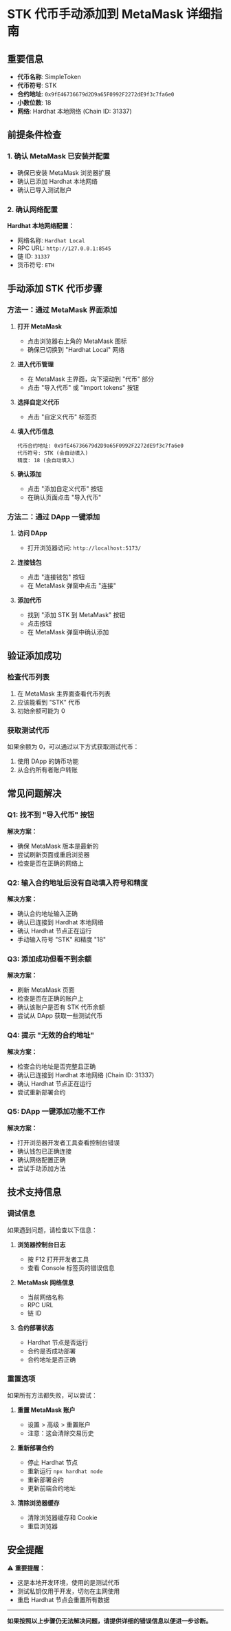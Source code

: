 # STK 代币手动添加到 MetaMask 详细指南

## 重要信息
- **代币名称**: SimpleToken
- **代币符号**: STK
- **合约地址**: `0x9fE46736679d2D9a65F0992F2272dE9f3c7fa6e0`
- **小数位数**: 18
- **网络**: Hardhat 本地网络 (Chain ID: 31337)

## 前提条件检查

### 1. 确认 MetaMask 已安装并配置
- 确保已安装 MetaMask 浏览器扩展
- 确认已添加 Hardhat 本地网络
- 确认已导入测试账户

### 2. 确认网络配置
**Hardhat 本地网络配置：**
- 网络名称: `Hardhat Local`
- RPC URL: `http://127.0.0.1:8545`
- 链 ID: `31337`
- 货币符号: `ETH`

## 手动添加 STK 代币步骤

### 方法一：通过 MetaMask 界面添加

1. **打开 MetaMask**
   - 点击浏览器右上角的 MetaMask 图标
   - 确保已切换到 "Hardhat Local" 网络

2. **进入代币管理**
   - 在 MetaMask 主界面，向下滚动到 "代币" 部分
   - 点击 "导入代币" 或 "Import tokens" 按钮

3. **选择自定义代币**
   - 点击 "自定义代币" 标签页

4. **填入代币信息**
   ```
   代币合约地址: 0x9fE46736679d2D9a65F0992F2272dE9f3c7fa6e0
   代币符号: STK (会自动填入)
   精度: 18 (会自动填入)
   ```

5. **确认添加**
   - 点击 "添加自定义代币" 按钮
   - 在确认页面点击 "导入代币"

### 方法二：通过 DApp 一键添加

1. **访问 DApp**
   - 打开浏览器访问: `http://localhost:5173/`

2. **连接钱包**
   - 点击 "连接钱包" 按钮
   - 在 MetaMask 弹窗中点击 "连接"

3. **添加代币**
   - 找到 "添加 STK 到 MetaMask" 按钮
   - 点击按钮
   - 在 MetaMask 弹窗中确认添加

## 验证添加成功

### 检查代币列表
1. 在 MetaMask 主界面查看代币列表
2. 应该能看到 "STK" 代币
3. 初始余额可能为 0

### 获取测试代币
如果余额为 0，可以通过以下方式获取测试代币：
1. 使用 DApp 的铸币功能
2. 从合约所有者账户转账

## 常见问题解决

### Q1: 找不到 "导入代币" 按钮
**解决方案：**
- 确保 MetaMask 版本是最新的
- 尝试刷新页面或重启浏览器
- 检查是否在正确的网络上

### Q2: 输入合约地址后没有自动填入符号和精度
**解决方案：**
- 确认合约地址输入正确
- 确认已连接到 Hardhat 本地网络
- 确认 Hardhat 节点正在运行
- 手动输入符号 "STK" 和精度 "18"

### Q3: 添加成功但看不到余额
**解决方案：**
- 刷新 MetaMask 页面
- 检查是否在正确的账户上
- 确认该账户是否有 STK 代币余额
- 尝试从 DApp 获取一些测试代币

### Q4: 提示 "无效的合约地址"
**解决方案：**
- 检查合约地址是否完整且正确
- 确认已连接到 Hardhat 本地网络 (Chain ID: 31337)
- 确认 Hardhat 节点正在运行
- 尝试重新部署合约

### Q5: DApp 一键添加功能不工作
**解决方案：**
- 打开浏览器开发者工具查看控制台错误
- 确认钱包已正确连接
- 确认网络配置正确
- 尝试手动添加方法

## 技术支持信息

### 调试信息
如果遇到问题，请检查以下信息：

1. **浏览器控制台日志**
   - 按 F12 打开开发者工具
   - 查看 Console 标签页的错误信息

2. **MetaMask 网络信息**
   - 当前网络名称
   - RPC URL
   - 链 ID

3. **合约部署状态**
   - Hardhat 节点是否运行
   - 合约是否成功部署
   - 合约地址是否正确

### 重置选项
如果所有方法都失败，可以尝试：

1. **重置 MetaMask 账户**
   - 设置 > 高级 > 重置账户
   - 注意：这会清除交易历史

2. **重新部署合约**
   - 停止 Hardhat 节点
   - 重新运行 `npx hardhat node`
   - 重新部署合约
   - 更新前端合约地址

3. **清除浏览器缓存**
   - 清除浏览器缓存和 Cookie
   - 重启浏览器

## 安全提醒

⚠️ **重要提醒：**
- 这是本地开发环境，使用的是测试代币
- 测试私钥仅用于开发，切勿在主网使用
- 重启 Hardhat 节点会重置所有数据

---

**如果按照以上步骤仍无法解决问题，请提供详细的错误信息以便进一步诊断。**